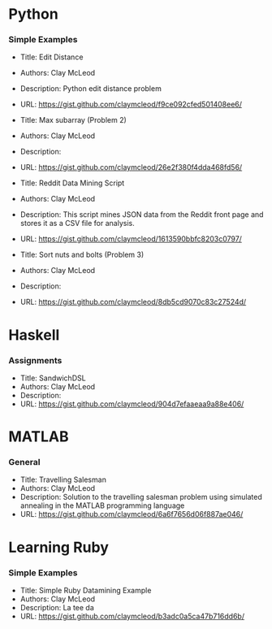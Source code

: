 #  Python
###  Simple Examples
* Title:  Edit Distance
* Authors:  Clay McLeod
* Description:  Python edit distance problem
* URL: https://gist.github.com/claymcleod/f9ce092cfed501408ee6/

* Title:  Max subarray (Problem 2)
* Authors:  Clay McLeod
* Description: 
* URL: https://gist.github.com/claymcleod/26e2f380f4dda468fd56/

* Title:  Reddit Data Mining Script
* Authors:  Clay McLeod
* Description:  This script mines JSON data from the Reddit front page and stores it as a CSV file for analysis.
* URL: https://gist.github.com/claymcleod/1613590bbfc8203c0797/

* Title:  Sort nuts and bolts (Problem 3)
* Authors:  Clay McLeod
* Description: 
* URL: https://gist.github.com/claymcleod/8db5cd9070c83c27524d/

#  Haskell
###  Assignments
* Title:  SandwichDSL
* Authors:  Clay McLeod
* Description: 
* URL: https://gist.github.com/claymcleod/904d7efaaeaa9a88e406/

#  MATLAB
###  General
* Title:  Travelling Salesman
* Authors:  Clay McLeod
* Description:  Solution to the travelling salesman problem using simulated annealing in the MATLAB programming language
* URL: https://gist.github.com/claymcleod/6a6f7656d06f887ae046/

#  Learning Ruby
###  Simple Examples
* Title:  Simple Ruby Datamining Example
* Authors:  Clay McLeod
* Description:  La tee da
* URL: https://gist.github.com/claymcleod/b3adc0a5ca47b716dd6b/

